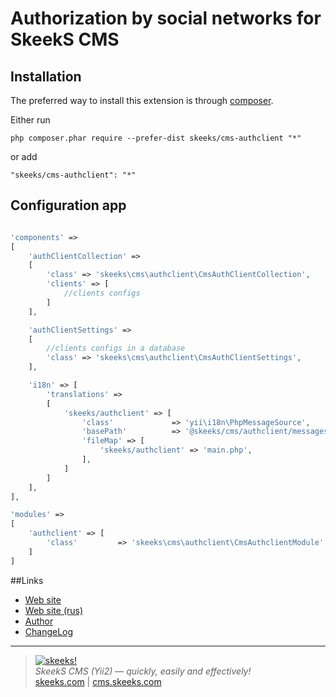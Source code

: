 Authorization by social networks for SkeekS CMS
===================================

Installation
------------

The preferred way to install this extension is through [composer](http://getcomposer.org/download/).

Either run

```
php composer.phar require --prefer-dist skeeks/cms-authclient "*"
```

or add

```
"skeeks/cms-authclient": "*"
```

Configuration app
----------

```php

'components' =>
[
    'authClientCollection' =>
    [
        'class' => 'skeeks\cms\authclient\CmsAuthClientCollection',
        'clients' => [
            //clients configs
        ]
    ],

    'authClientSettings' =>
    [
        //clients configs in a database
        'class' => 'skeeks\cms\authclient\CmsAuthClientSettings',
    ],

    'i18n' => [
        'translations' =>
        [
            'skeeks/authclient' => [
                'class'             => 'yii\i18n\PhpMessageSource',
                'basePath'          => '@skeeks/cms/authclient/messages',
                'fileMap' => [
                    'skeeks/authclient' => 'main.php',
                ],
            ]
        ]
    ],
],

'modules' =>
[
    'authclient' => [
        'class'         => 'skeeks\cms\authclient\CmsAuthclientModule',
    ]
]

```

##Links
* [Web site](http://en.cms.skeeks.com)
* [Web site (rus)](http://cms.skeeks.com)
* [Author](http://skeeks.com)
* [ChangeLog](https://github.com/skeeks-cms/cms-authclient/blob/master/CHANGELOG.md)


___

> [![skeeks!](https://skeeks.com/img/logo/logo-no-title-80px.png)](https://skeeks.com)  
<i>SkeekS CMS (Yii2) — quickly, easily and effectively!</i>  
[skeeks.com](https://skeeks.com) | [cms.skeeks.com](https://cms.skeeks.com)


